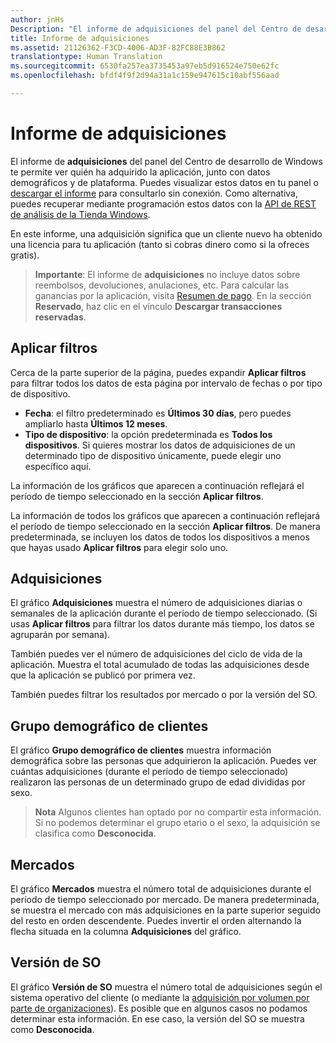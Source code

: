 ```yaml
---
author: jnHs
Description: "El informe de adquisiciones del panel del Centro de desarrollo de Windows te permite ver quién ha adquirido la aplicación, junto con datos demográficos y de plataforma."
title: Informe de adquisiciones
ms.assetid: 21126362-F3CD-4006-AD3F-82FC88E3B862
translationtype: Human Translation
ms.sourcegitcommit: 6530fa257ea3735453a97eb5d916524e750e62fc
ms.openlocfilehash: bfdf4f9f2d94a31a1c159e947615c10abf556aad

---
```


# Informe de adquisiciones


El informe de **adquisiciones** del panel del Centro de desarrollo de Windows te permite ver quién ha adquirido la aplicación, junto con datos demográficos y de plataforma. Puedes visualizar estos datos en tu panel o [descargar el informe](download-analytic-reports.md) para consultarlo sin conexión. Como alternativa, puedes recuperar mediante programación estos datos con la [API de REST de análisis de la Tienda Windows](../monetize/access-analytics-data-using-windows-store-services.md).

En este informe, una adquisición significa que un cliente nuevo ha obtenido una licencia para tu aplicación (tanto si cobras dinero como si la ofreces gratis).

> **Importante**: El informe de **adquisiciones** no incluye datos sobre reembolsos, devoluciones, anulaciones, etc. Para calcular las ganancias por la aplicación, visita [Resumen de pago](payout-summary.md). En la sección **Reservado**, haz clic en el vínculo **Descargar transacciones reservadas**.



## Aplicar filtros


Cerca de la parte superior de la página, puedes expandir **Aplicar filtros** para filtrar todos los datos de esta página por intervalo de fechas o por tipo de dispositivo.

-   **Fecha**: el filtro predeterminado es **Últimos 30 días**, pero puedes ampliarlo hasta **Últimos 12 meses**.
-   **Tipo de dispositivo**: la opción predeterminada es **Todos los dispositivos**. Si quieres mostrar los datos de adquisiciones de un determinado tipo de dispositivo únicamente, puede elegir uno específico aquí.

La información de los gráficos que aparecen a continuación reflejará el período de tiempo seleccionado en la sección **Aplicar filtros**.

La información de todos los gráficos que aparecen a continuación reflejará el período de tiempo seleccionado en la sección **Aplicar filtros**. De manera predeterminada, se incluyen los datos de todos los dispositivos a menos que hayas usado **Aplicar filtros** para elegir solo uno.

## Adquisiciones


El gráfico **Adquisiciones** muestra el número de adquisiciones diarias o semanales de la aplicación durante el período de tiempo seleccionado. (Si usas **Aplicar filtros** para filtrar los datos durante más tiempo, los datos se agruparán por semana).

También puedes ver el número de adquisiciones del ciclo de vida de la aplicación. Muestra el total acumulado de todas las adquisiciones desde que la aplicación se publicó por primera vez.

También puedes filtrar los resultados por mercado o por la versión del SO.

## Grupo demográfico de clientes


El gráfico **Grupo demográfico de clientes** muestra información demográfica sobre las personas que adquirieron la aplicación. Puedes ver cuántas adquisiciones (durante el período de tiempo seleccionado) realizaron las personas de un determinado grupo de edad divididas por sexo.

> **Nota**  Algunos clientes han optado por no compartir esta información. Si no podemos determinar el grupo etario o el sexo, la adquisición se clasifica como **Desconocida**.

 

## Mercados


El gráfico **Mercados** muestra el número total de adquisiciones durante el período de tiempo seleccionado por mercado. De manera predeterminada, se muestra el mercado con más adquisiciones en la parte superior seguido del resto en orden descendente. Puedes invertir el orden alternando la flecha situada en la columna **Adquisiciones** del gráfico.

## Versión de SO


El gráfico **Versión de SO** muestra el número total de adquisiciones según el sistema operativo del cliente (o mediante la [adquisición por volumen por parte de organizaciones](organizational-licensing.md)). Es posible que en algunos casos no podamos determinar esta información. En ese caso, la versión del SO se muestra como **Desconocida**.



 

 



<!--HONumber=Jun16_HO4-->



